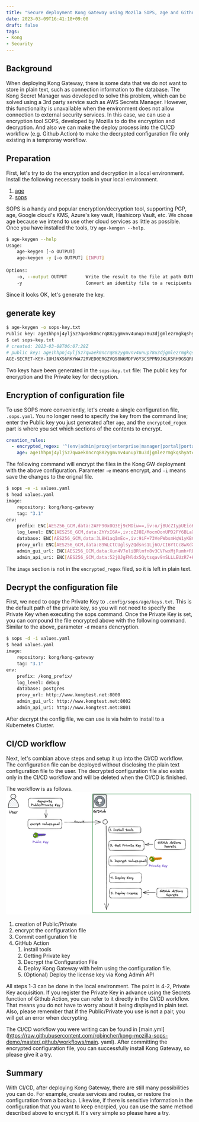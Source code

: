 ```yaml
---
title: "Secure deployment Kong Gateway using Mozila SOPS, age and Github Action"
date: 2023-03-09T16:41:18+09:00
draft: false
tags:
- Kong
- Security
---
```


## Background

When deploying Kong Gateway, there is some data that we do not want to store in plain text, such as connection information to the database. The Kong Secret Manager was developed to solve this problem, which can be solved using a 3rd party service such as AWS Secrets Manager. However, this functionality is unavailable when the environment does not allow connection to external security services. In this case, we can use a encryption tool SOPS, developed by Mozilla to do the encryption and decryption. And also we can make the deploy process into the CI/CD workflow (e.g. Github Action) to make the decrypted configuration file only existing in a temproray workflow.

## Preparation

First, let's try to do the encryption and decryption in a local environment. Install the following necessary tools in your local environment.

1. [age](https://github.com/FiloSottile/age/releases)
2. [sops](https://github.com/mozilla/sops/releases)

SOPS is a handy and popular encryption/decryption tool, supporting PGP, age, Google cloud's KMS, Azure's key vault, Hashicorp Vault, etc. We chose age because we intend to use other cloud services as little as possible.
Once you have installed the tools, try `age-kengen --help`.

```bash
$ age-keygen --help
Usage:
    age-keygen [-o OUTPUT]
    age-keygen -y [-o OUTPUT] [INPUT]

Options:
    -o, --output OUTPUT       Write the result to the file at path OUTPUT.
    -y                        Convert an identity file to a recipients file.
```

Since it looks OK, let's generate the key.

## generate key

```bash
$ age-keygen -o sops-key.txt
Public key: age1hhpnj4ylj5z7qwaek0ncrq882ygmvnv4unup78u3djgmlezrmgkqshyatc
$ cat sops-key.txt
# created: 2023-03-08T06:07:28Z
# public key: age1hhpnj4ylj5z7qwaek0ncrq882ygmvnv4unup78u3djgmlezrmgkqshyatc
AGE-SECRET-KEY-1UHJNXS6RKYWA72RVED0ERGZVQ98N6MDFV6Y3CSPPN9JKLKSRH9GSQRLFAE`
```

Two keys have been generated in the `sops-key.txt` file: The public key for encryption and the Private key for decryption.

## Encryption of configuration file

To use SOPS more conveniently, let's create a single configuration file, `.sops.yaml`. You no longer need to specify the key from the command line; enter the Public key you just generated after `age`, and the `encrypted_regex` part is where you set which sections of the contents to encrypt.

``` yaml
creation_rules:
  - encrypted_regex: '^(env|admin|proxy|enterprise|manager|portal|portalapi|postgresql)$'
    age: age1hhpnj4ylj5z7qwaek0ncrq882ygmvnv4unup78u3djgmlezrmgkqshyatc
```

The following command will encrypt the files in the Kong GW deployment with the above configuration. Parameter `-e` means encrypt, and `-i` means save the changes to the orignal file.

``` bash
$ sops -e -i values.yaml
$ head values.yaml
image:
    repository: kong/kong-gateway
    tag: "3.1"
env:
    prefix: ENC[AES256_GCM,data:2AFF90x0Q3Ej9cMDiw==,iv:o/jBUcZIypUEioKk0Fd4uheBrCOlUOL4RQYExOW696E=,tag:LoIjejClr7lh37Rq9YeKDw==,type:str]
    log_level: ENC[AES256_GCM,data:ZhYxI6A=,iv:oZJ8E/MocmOonUPD2FY6BLaXPuj4TBl//0fqTmOY0Xg=,tag:46p/kxlNSctmOGFupQSnOQ==,type:str]
    database: ENC[AES256_GCM,data:3L8H1aqImEc=,iv:9iF+73VeFWbsmHqW1yKBCgwMpO3us8pTWwSWmNaCl80=,tag:icNvo+EvoYnxiAGdjxzPqw==,type:str]
    proxy_url: ENC[AES256_GCM,data:89WLCtCUglsyZQdsns1Lj6O/CI6YtCc8wXdX9EIJCGNwzmjB8v8=,iv:HUFPH8bgG62UvAeQATh/0GprR8zOgLBGmvcYbON4B00=,tag:Q1l7E8l5xClp52KSEz+MNQ==,type:str]
    admin_gui_url: ENC[AES256_GCM,data:Xun4V7eliBRlmfn8v3CVFwxMjRumh+REwmPgCDbWwrPhjSQMXkn6qQ==,iv:8zH3GjO35ycpAsuOgDB+UKNAc19zSee72z2UlrdZ+Js=,tag:U4IEK5Nef6h59vbHyM0aSA==,type:str]
    admin_api_uri: ENC[AES256_GCM,data:52j0JgFNldx5Qytsqav9nSLLLEUzR7+KsNo8aTsjbS2IyTM1R00=,iv:0RkBMi8k/XhuEzGSRpIQ9VQGbcUOTcb+o/KUVJ5LSYk=,tag:m5o89fI+GCKxD7TcLf5Nqg==,type:str]
```

The `image` section is not in the `encrypted_regex` filed, so it is left in plain text.

## Decrypt the configuration file

First, we need to copy the Private Key to `.config/sops/age/keys.txt`. This is the default path of the private key, so you will not need to specify the Private Key when executing the sops command. Once the Private Key is set, you can compound the file encrypted above with the following command. Similar to the above, parameter `-d` means dencryption.

``` bash
$ sops -d -i values.yaml
$ head values.yaml
image:
    repository: kong/kong-gateway
    tag: "3.1"
env:
    prefix: /kong_prefix/
    log_level: debug
    database: postgres
    proxy_url: http://www.kongtest.net:8000
    admin_gui_url: http://www.kongtest.net:8002
    admin_api_uri: http://www.kongtest.net:8001
```

After decrypt the config file, we can use is via helm to install to a Kubernetes Cluster.

## CI/CD workflow

Next, let's combian above steps and setup it up into the CI/CD workflow. The configuration file can be deployed without disclosing the plain text configuration file to the user. The decrypted configuration file also exists only in the CI/CD workflow and will be deleted when the CI/CD is finished.

The workflow is as follows.
![workflow](https://raw.githubusercontent.com/robincher/kong-mozilla-sops-demo/master/assets/workflow.png)

1. creation of Public/Private
2. encrypt the configuration file
3. Commit configuration file
4. GitHub Action
    1. install tools
    2. Getting Private key
    3. Decrypt the Configuration File
    4. Deploy Kong Gateway with helm using the configuration file.
    5. (Optional) Deploy the license key via Kong Admin API

All steps 1-3 can be done in the local environment. The point is 4-2, Private Key acquisition. If you register the Private Key in advance using the Secrets function of Github Action, you can refer to it directly in the CI/CD workflow. That means you do not have to worry about it being displayed in plain text. Also, please remember that if the Public/Private you use is not a pair, you will get an error when decrypting.

The CI/CD workflow you were writing can be found in [main.yml](https://raw.githubusercontent.com/robincher/kong-mozilla-sops-demo/master/.github/workflows/main. yaml). After committing the encrypted configuration file, you can successfully install Kong Gateway, so please give it a try.

## Summary

With CI/CD, after deploying Kong Gateway, there are still many possibilities you can do. For example, create services and routes, or restore the configuration from a backup. Likewise, if there is sensitive information in the configuration that you want to keep encrpied, you can use the same method described above to encrypt it. It's very simple so please have a try.
